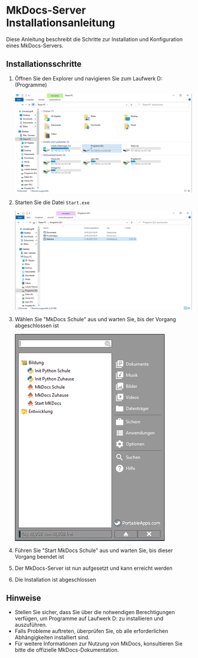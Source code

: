 # MkDocs-Server Installationsanleitung

Diese Anleitung beschreibt die Schritte zur Installation und Konfiguration eines MkDocs-Servers.

## Installationsschritte

1. Öffnen Sie den Explorer und navigieren Sie zum Laufwerk D: (Programme)

   ![Programme D:](bilder/installation1.png)

2. Starten Sie die Datei `Start.exe`

   ![Start.exe](bilder/installation2.png)

3. Wählen Sie "MkDocs Schule" aus und warten Sie, bis der Vorgang abgeschlossen ist

   ![Portable Apps](bilder/installation3.png)

4. Führen Sie "Start MkDocs Schule" aus und warten Sie, bis dieser Vorgang beendet ist

5. Der MkDocs-Server ist nun aufgesetzt und kann erreicht werden

6. Die Installation ist abgeschlossen

## Hinweise

- Stellen Sie sicher, dass Sie über die notwendigen Berechtigungen verfügen, um Programme auf Laufwerk D: zu installieren und auszuführen.
- Falls Probleme auftreten, überprüfen Sie, ob alle erforderlichen Abhängigkeiten installiert sind.
- Für weitere Informationen zur Nutzung von MkDocs, konsultieren Sie bitte die offizielle MkDocs-Dokumentation.

